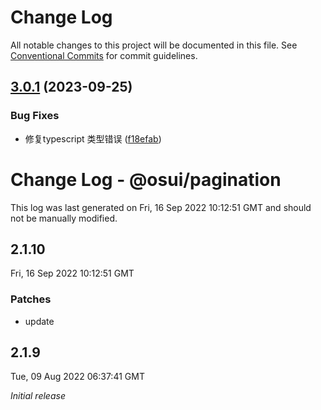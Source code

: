 # Change Log

All notable changes to this project will be documented in this file.
See [Conventional Commits](https://conventionalcommits.org) for commit guidelines.

## [3.0.1](https://gitee.com/yuxuanhuo/osui/tree/master/compare/v2.1.8...v3.0.1) (2023-09-25)


### Bug Fixes

* 修复typescript 类型错误 ([f18efab](https://gitee.com/yuxuanhuo/osui/tree/master/commits/f18efab2a15a47cc163dceba128b521c5522063f))





# Change Log - @osui/pagination

This log was last generated on Fri, 16 Sep 2022 10:12:51 GMT and should not be manually modified.

## 2.1.10
Fri, 16 Sep 2022 10:12:51 GMT

### Patches

- update

## 2.1.9
Tue, 09 Aug 2022 06:37:41 GMT

_Initial release_
